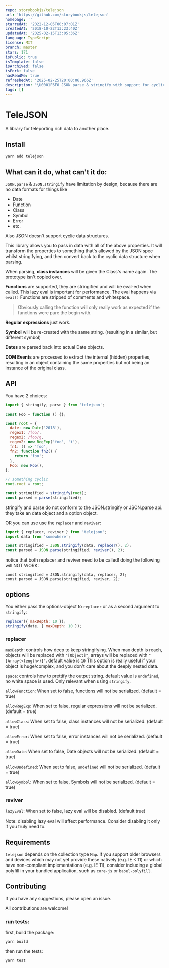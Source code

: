 ```yaml
---
repo: storybookjs/telejson
url: 'https://github.com/storybookjs/telejson'
homepage: ''
starredAt: '2022-12-05T00:07:01Z'
createdAt: '2018-10-22T13:23:40Z'
updatedAt: '2025-02-15T13:05:36Z'
language: TypeScript
license: MIT
branch: master
stars: 171
isPublic: true
isTemplate: false
isArchived: false
isFork: false
hasReadMe: true
refreshedAt: '2025-02-25T20:00:06.966Z'
description: "\U0001F6F0 JSON parse & stringify with support for cyclic objects, functions, dates, regex, infinity, undefined, null, NaN, Classes, Instances"
tags: []
---
```


# TeleJSON

A library for teleporting rich data to another place.

## Install

```sh
yarn add telejson
```

## What can it do, what can't it do:

`JSON.parse` & `JSON.stringify` have limitation by design, because there are no data formats for things like

- Date
- Function
- Class
- Symbol
- Error
- etc.

Also JSON doesn't support cyclic data structures.

This library allows you to pass in data with all of the above properties.
It will transform the properties to something that's allowed by the JSON spec whilst stringifying,
and then convert back to the cyclic data structure when parsing.

When parsing, **class instances** will be given the Class's name again.
The prototype isn't copied over.

**Functions** are supported, they are stringified and will be eval-ed when called.
This lazy eval is important for performance.
The eval happens via `eval()`
Functions are stripped of comments and whitespace.

> Obviously calling the function will only really work as expected if the functions were pure the begin with.

**Regular expressions** just work.

**Symbol** will be re-created with the same string. (resulting in a similar, but different symbol)

**Dates** are parsed back into actual Date objects.

**DOM Events** are processed to extract the internal (hidden) properties, resulting in an object containing the same properties but not being an instance of the original class.

## API

You have 2 choices:

```js
import { stringify, parse } from 'telejson';

const Foo = function () {};

const root = {
  date: new Date('2018'),
  regex1: /foo/,
  regex2: /foo/g,
  regex2: new RegExp('foo', 'i'),
  fn1: () => 'foo',
  fn2: function fn2() {
    return 'foo';
  },
  Foo: new Foo(),
};

// something cyclic
root.root = root;

const stringified = stringify(root);
const parsed = parse(stringified);
```

stringify and parse do not conform to the JSON.stringify or JSON.parse api.
they take an data object and a option object.

OR you can use use the `replacer` and `reviver`:

```js
import { replacer, reviver } from 'telejson';
import data from 'somewhere';

const stringified = JSON.stringify(data, replacer(), 2);
const parsed = JSON.parse(stringified, reviver(), 2);
```

notice that both replacer and reviver need to be called! doing the following will NOT WORK:

```
const stringified = JSON.stringify(data, replacer, 2);
const parsed = JSON.parse(stringified, reviver, 2);
```

## options

You either pass the options-object to `replacer` or as a second argument to `stringify`:

```js
replacer({ maxDepth: 10 });
stringify(date, { maxDepth: 10 });
```

### replacer

`maxDepth`: controls how deep to keep stringifying. When max depth is reach,
objects will be replaced with `"[Object]"`, arrays will be replaced with `"[Array(<length>)]"`.
default value is `10`
This option is really useful if your object is huge/complex, and you don't care about the deeply nested data.

`space`: controls how to prettify the output string.
default value is `undefined`, no white space is used.
Only relevant when using `stringify`.

`allowFunction`: When set to false, functions will not be serialized. (default = true)

`allowRegExp`: When set to false, regular expressions will not be serialized. (default = true)

`allowClass`: When set to false, class instances will not be serialized. (default = true)

`allowError`: When set to false, error instances will not be serialized. (default = true)

`allowDate`: When set to false, Date objects will not be serialized. (default = true)

`allowUndefined`: When set to false, `undefined` will not be serialized. (default = true)

`allowSymbol`: When set to false, Symbols will not be serialized. (default = true)

### reviver

`lazyEval`: When set to false, lazy eval will be disabled. (default true)

Note: disabling lazy eval will affect performance. Consider disabling it only if you truly need to.

## Requirements

`telejson` depends on the collection type `Map`. If you support older browsers and devices which may not yet provide these natively (e.g. IE < 11) or which have non-compliant implementations (e.g. IE 11), consider including a global polyfill in your bundled application, such as `core-js` or `babel-polyfill`.

## Contributing

If you have any suggestions, please open an issue.

All contributions are welcome!

### run tests:

first, build the package:

```sh
yarn build
```

then run the tests:

```sh
yarn test
```
